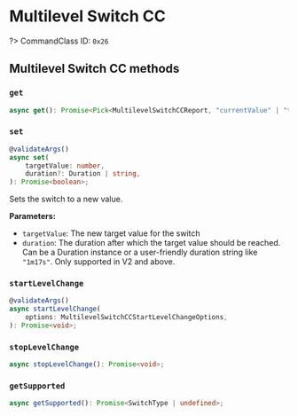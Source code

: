 # Multilevel Switch CC

?> CommandClass ID: `0x26`

## Multilevel Switch CC methods

### `get`

```ts
async get(): Promise<Pick<MultilevelSwitchCCReport, "currentValue" | "targetValue" | "duration"> | undefined>;
```

### `set`

```ts
@validateArgs()
async set(
	targetValue: number,
	duration?: Duration | string,
): Promise<boolean>;
```

Sets the switch to a new value.

**Parameters:**

-   `targetValue`: The new target value for the switch
-   `duration`: The duration after which the target value should be reached. Can be a Duration instance or a user-friendly duration string like `"1m17s"`. Only supported in V2 and above.

### `startLevelChange`

```ts
@validateArgs()
async startLevelChange(
	options: MultilevelSwitchCCStartLevelChangeOptions,
): Promise<void>;
```

### `stopLevelChange`

```ts
async stopLevelChange(): Promise<void>;
```

### `getSupported`

```ts
async getSupported(): Promise<SwitchType | undefined>;
```
